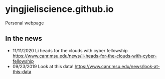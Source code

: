 # yingjieliscience.github.io

Personal webpage


## In the news
- 11/11/2020 Li heads for the clouds with cyber fellowship https://www.canr.msu.edu/news/li-heads-for-the-clouds-with-cyber-fellowship
- 09/23/2019 Look at this data! https://www.canr.msu.edu/news/look-at-this-data
